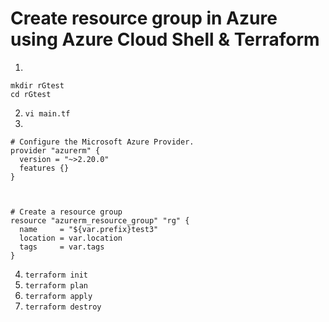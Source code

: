 # Create resource group in Azure using Azure Cloud Shell & Terraform

1.
```
mkdir rGtest 
cd rGtest
```
2. ``` vi main.tf ```
3.
```
# Configure the Microsoft Azure Provider.
provider "azurerm" {
  version = "~>2.20.0"
  features {}
}



# Create a resource group
resource "azurerm_resource_group" "rg" {
  name     = "${var.prefix}test3"
  location = var.location
  tags     = var.tags
}
```

4. ``` terraform init ```
5. ``` terraform plan ```
6. ``` terraform apply ```
7. ``` terraform destroy ```
